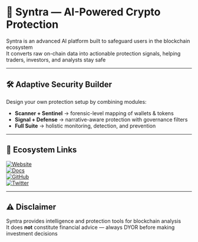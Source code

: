# 🔐 Syntra — AI-Powered Crypto Protection

Syntra is an advanced AI platform built to safeguard users in the blockchain ecosystem  
It converts raw on-chain data into actionable protection signals, helping traders, investors, and analysts stay safe  

---


## 🛠 Adaptive Security Builder

Design your own protection setup by combining modules:  
- **Scanner + Sentinel** → forensic-level mapping of wallets & tokens  
- **Signal + Defense** → narrative-aware protection with governance filters  
- **Full Suite** → holistic monitoring, detection, and prevention  

---

## 🔗 Ecosystem Links

[![Website](https://img.shields.io/badge/Web-SyntraLock.app-0EA5E9?logo=vercel&logoColor=white)](https://www.syntralock.app/)  
[![Docs](https://img.shields.io/badge/Docs-GitBook-3B82F6?logo=bookstack&logoColor=white)](https://syntra-wallet.gitbook.io/syntra-wallet)  
[![GitHub](https://img.shields.io/badge/GitHub-Code-181717?logo=github&logoColor=white)](https://github.com/SyntraWalletAI/SyntraWallet)  
[![Twitter](https://img.shields.io/badge/Twitter-@SyntraWallet-1DA1F2?logo=twitter&logoColor=white)](https://x.com/SyntraWallet)  

---

## ⚠️ Disclaimer

Syntra provides intelligence and protection tools for blockchain analysis  
It does **not** constitute financial advice — always DYOR before making investment decisions  
